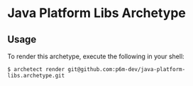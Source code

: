 # Java Platform Libs Archetype

## Usage

To render this archetype, execute the following in your shell:

```shell
$ archetect render git@github.com:p6m-dev/java-platform-libs.archetype.git
```
